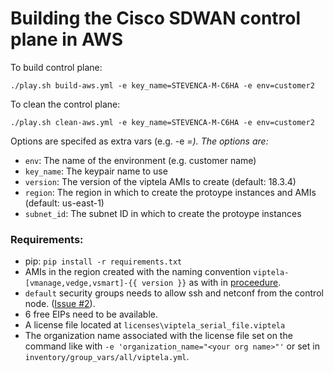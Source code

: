 # Building the Cisco SDWAN control plane in AWS

To build control plane:
```
./play.sh build-aws.yml -e key_name=STEVENCA-M-C6HA -e env=customer2
```

To clean the control plane:
```
./play.sh clean-aws.yml -e key_name=STEVENCA-M-C6HA -e env=customer2
```

Options are specifed as extra vars (e.g. -e <var>=<value>).  The options are:
* `env`: The name of the environment (e.g. customer name)
* `key_name`: The keypair name to use 
* `version`: The version of the viptela AMIs to create (default: 18.3.4)
* `region`: The region in which to create the protoype instances and AMIs (default: us-east-1)
* `subnet_id`: The subnet ID in which to create the protoype instances

### Requirements:
* pip: `pip install -r requirements.txt`
* AMIs in the region created with the naming convention `viptela-[vmanage,vedge,vsmart]-{{ version }}` as with in [proceedure](https://wwwin-github.cisco.com/ciscops/viptela-ops/blob/master/AMIs.md).
* `default` security groups needs to allow ssh and netconf from the control node. ([Issue #2](https://wwwin-github.cisco.com/ciscops/viptela-ops/issues/2)).
* 6 free EIPs need to be available.
* A license file located at `licenses\viptela_serial_file.viptela`
* The organization name associated with the license file set on the command like with `-e 'organization_name="<your org name>"'` or set in `inventory/group_vars/all/viptela.yml`.